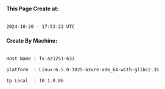 
   
#### This Page Create at:

```bash

2024-10-20 - 17:53:22 UTC

```

#### Create By Machine:

```bash

Host Name : fv-az1251-633

platform  : Linux-6.5.0-1025-azure-x86_64-with-glibc2.35

Ip Local  : 10.1.0.86

```

